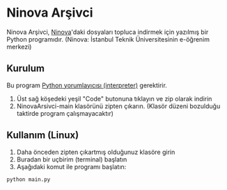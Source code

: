 # Ninova Arşivci
Ninova Arşivci, [Ninova](https://ninova.itu.edu.tr/)'daki dosyaları topluca indirmek için yazılmış bir Python programıdır.
(Ninova: İstanbul Teknik Üniversitesinin e-öğrenim merkezi)

## Kurulum
Bu program [Python yorumlayıcısı (interpreter)](https://www.python.org/downloads/) gerektirir.
1. Üst sağ köşedeki yeşil "Code" butonuna tıklayın ve zip olarak indirin
2. NinovaArsivci-main klasörünü zipten çıkarın. (Klasör düzeni bozulduğu taktirde program çalışmayacaktır)

## Kullanım (Linux)
1. Daha önceden zipten çıkartmış olduğunuz klasöre girin
2. Buradan bir uçbirim (terminal) başlatın
3. Aşağıdaki komut ile programı başlatın:
```bash
python main.py
```
